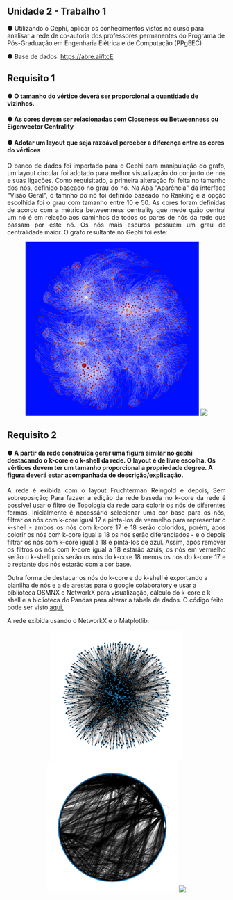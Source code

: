 ## Unidade 2 - Trabalho 1

● Utilizando o Gephi, aplicar os conhecimentos vistos no curso para analisar a rede de co-autoria dos professores permanentes do Programa de Pós-Graduação em Engenharia Elétrica e de Computação (PPgEEC)

● Base de dados: https://abre.ai/ltcE

## Requisito 1
#### ● O tamanho do vértice deverá ser proporcional a quantidade de vizinhos.

#### ● As cores devem ser relacionadas com Closeness ou Betweenness ou Eigenvector Centrality

#### ● Adotar um layout que seja razoável perceber a diferença entre as cores do vértices

<p align="justify"> O banco de dados foi importado para o Gephi para manipulação do grafo, um layout circular foi adotado para melhor visualização do conjunto de nós e suas ligações. Como requisitado, a primeira alteração foi feita no tamanho dos nós, definido baseado no grau do nó. Na Aba "Aparência" da interface "Visão Geral", o tamnho do nó foi definido baseado no Ranking e a opção escolhida foi o grau com tamanho entre 10 e 50. As cores foram definidas de acordo com a métrica betweenness centrality que mede quão central um nó é em relação aos caminhos de todos os pares de nós da rede que passam por este nó. Os nós mais escuros possuem um grau de centralidade maior.
O grafo resultante no Gephi foi este:
</p>

<p align="center">
  <img width="400" src="Rede 1/img/Rede1.png">
  <img width="400" src="Rede 1/img/Rede1.svg">
</p>

## Requisito 2
#### ● A partir da rede construída gerar uma figura similar no gephi destacando o k-core e o k-shell da rede. O layout é de livre escolha. Os vértices devem ter um tamanho proporcional a propriedade degree. A figura deverá estar acompanhada de descrição/explicação.

<p align="justify"> A rede é exibida com o layout Fruchterman Reingold e depois, Sem sobreposição; Para fazaer a edição da rede baseda no k-core da rede é possível usar o filtro de Topologia da rede para colorir os nós de diferentes formas. Inicialmente é necessário selecionar uma cor base para os nós, filtrar os nós com k-core igual 17 e pinta-los de vermelho para representar o k-shell - ambos os nós com k-core 17 e 18 serão coloridos, porém, após colorir os nós com k-core igual a 18 os nós serão diferenciados - e o depois filtrar os nós com k-core igual à 18 e pinta-los de azul. Assim, após remover os filtros os nós com k-core igual a 18 estarão azuis, os nós em vermelho serão o k-shell pois serão os nós do k-core 18 menos os nós do k-core 17 e o restante dos nós estarão com a cor base.
</p>

Outra forma de destacar os nós do k-core e do k-shell é exportando a planilha de nós e a de arestas para o google colaboratory e usar a biblioteca OSMNX e NetworkX para visualização, cálculo do k-core e k-shell e a biclioteca do Pandas para alterar a tabela de dados. O código feito pode ser visto [aqui.](https://colab.research.google.com/drive/1b9sFtuU_ssYOIrpJj7rhgnWIUVq8_m21?usp=sharing)

A rede exibida usando o NetworkX e o Matplotlib:

<p align="center">
  <img width="300" src="Rede 2/img/Rede2_spring_layout.png">
  <img width="300" src="Rede 2/img/Rede2_circular_layout.png">
  <img width="300" src="Rede 2/img/Rede2_k-core_shell.png">
</p>
 
